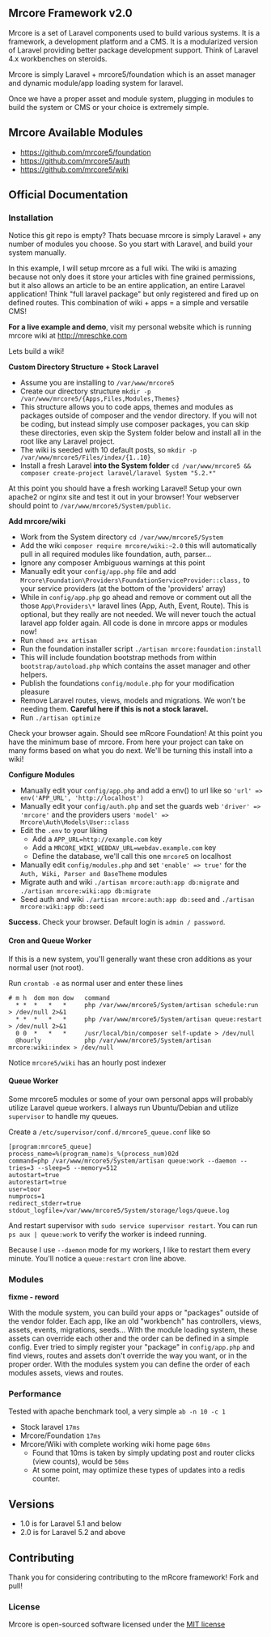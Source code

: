 ## Mrcore Framework v2.0

Mrcore is a set of Laravel components used to build various systems.
It is a framework, a development platform and a CMS.  It is a modularized version of Laravel
providing better package development support.  Think of Laravel 4.x workbenches on steroids.

Mrcore is simply Laravel + mrcore5/foundation which is an asset manager and dynamic module/app
loading system for laravel.

Once we have a proper asset and module system, plugging in modules to build the system or CMS or your
choice is extremely simple.

## Mrcore Available Modules

* https://github.com/mrcore5/foundation
* https://github.com/mrcore5/auth
* https://github.com/mrcore5/wiki




## Official Documentation

### Installation

Notice this git repo is empty?  Thats becuase mrcore is simply Laravel + any number
of modules you choose.  So you start with Laravel, and build your system manually.

In this example, I will setup mrcore as a full wiki.  The wiki is amazing because not only does it
store your articles with fine grained permissions, but it also allows an article to be an entire
application, an entire Laravel application!  Think "full laravel package" but only registered and
fired up on defined routes.  This combination of wiki + apps = a simple and versatile CMS!

**For a live example and demo**, visit my personal website which is running mrcore wiki at http://mreschke.com

Lets build a wiki!

**Custom Directory Structure + Stock Laravel**

* Assume you are installing to `/var/www/mrcore5`
* Create our directory structure `mkdir -p /var/www/mrcore5/{Apps,Files,Modules,Themes}`
 * This structure allows you to code apps, themes and modules as packages outside of composer and the vendor directory.  If you will not be coding, but instead simply use composer packages, you can skip these directories, even skip the System folder below and install all in the root like any Laravel project.
* The wiki is seeded with 10 default posts, so `mkdir -p /var/www/mrcore5/Files/index/{1..10}`
* Install a fresh Laravel **into the System folder** `cd /var/www/mrcore5 && composer create-project laravel/laravel System "5.2.*"`

At this point you should have a fresh working Laravel!  Setup your own apache2 or nginx site and test it out in your browser!  Your webserver should point to `/var/www/mrcore5/System/public`.

**Add mrcore/wiki**

* Work from the System directory `cd /var/www/mrcore5/System`
* Add the wiki `composer require mrcore/wiki:~2.0` this will automatically pull in all required modules like foundation, auth, parser...
 * Ignore any composer Ambiguous warnings at this point
* Manually edit your `config/app.php` file and add `Mrcore\Foundation\Providers\FoundationServiceProvider::class,` to your service providers (at the bottom of the 'providers' array)
* While in `config/app.php` go ahead and remove or comment out all the those `App\Providers\*` laravel lines (App, Auth, Event, Route).  This is optional, but they really are not needed.  We will never touch the actual laravel app folder again.  All code is done in mrcore apps or modules now!
* Run `chmod a+x artisan`
* Run the foundation installer script `./artisan mrcore:foundation:install`
 * This will include foundation bootstrap methods from within `bootstrap/autoload.php` which contains the asset manager and other helpers.
 * Publish the foundations `config/module.php` for your modification pleasure
 * Remove Laravel routes, views, models and migrations.  We won't be needing them.  **Careful here if this is not a stock laravel.**
* Run `./artisan optimize`

Check your browser again.  Should see mRcore Foundation!
At this point you have the minimum base of mrcore.  From here your project can take on many forms
based on what you do next.  We'll be turning this install into a wiki!

**Configure Modules**

* Manually edit your `config/app.php` and add a env() to url like so `'url' => env('APP_URL', 'http://localhost')`
* Manually edit your `config/auth.php` and set the guards web `'driver' => 'mrcore'` and the providers users `'model' => Mrcore\Auth\Models\User::class`
* Edit the `.env` to your liking
	* Add a `APP_URL=http://example.com` key
	* Add a `MRCORE_WIKI_WEBDAV_URL=webdav.example.com` key
	* Define the database, we'll call this one `mrcore5` on localhost
* Manually edit `config/modules.php` and set `'enable' => true'` for the `Auth, Wiki, Parser and BaseTheme` modules
* Migrate auth and wiki `./artisan mrcore:auth:app db:migrate` and `./artisan mrcore:wiki:app db:migrate`
* Seed auth and wiki `./artisan mrcore:auth:app db:seed` and `./artisan mrcore:wiki:app db:seed`

**Success.** Check your browser.  Default login is `admin / password`.

#### Cron and Queue Worker

If this is a new system, you'll generally want these cron additions as your normal user (not root).

Run `crontab -e` as normal user and enter these lines

	# m h  dom mon dow   command
	  * *  *   *   *     php /var/www/mrcore5/System/artisan schedule:run > /dev/null 2>&1
	  * *  *   *   *     php /var/www/mrcore5/System/artisan queue:restart > /dev/null 2>&1
	  0 0  *   *   *     /usr/local/bin/composer self-update > /dev/null
	  @hourly            php /var/www/mrcore5/System/artisan mrcore:wiki:index > /dev/null

Notice `mrcore5/wiki` has an hourly post indexer

#### Queue Worker

Some mrcore5 modules or some of your own personal apps will probably utilize Laravel queue workers.
I always run Ubuntu/Debian and utilize `supervisor` to handle my queues.  

Create a `/etc/supervisor/conf.d/mrcore5_queue.conf` like so

	[program:mrcore5_queue]
	process_name=%(program_name)s_%(process_num)02d
	command=php /var/www/mrcore5/System/artisan queue:work --daemon --tries=3 --sleep=5 --memory=512
	autostart=true
	autorestart=true
	user=toor
	numprocs=1
	redirect_stderr=true
	stdout_logfile=/var/www/mrcore5/System/storage/logs/queue.log

And restart supervisor with `sudo service supervisor restart`.
You can run `ps aux | queue:work` to verify the worker is indeed running.

Because I use `--daemon` mode for my workers, I like to restart them every minute.  You'll notice
a `queue:restart` cron line above.






### Modules

**fixme - reword**

With the module system, you can build your apps or "packages" outside of the vendor folder.
Each app, like an old "workbench" has controllers, views, assets, events, migrations, seeds...
With the module loading system, these assets can override each other and the order can be defined
in a simple config.   Ever tried to simply register your "package" in `config/app.php` and find
views, routes and assets don't override the way you want, or in the proper order.  With the
modules system you can define the order of each modules assets, views and routes.  





### Performance

Tested with apache benchmark tool, a very simple `ab -n 10 -c 1`

* Stock laravel `17ms`
* Mrcore/Foundation `17ms`
* Mrcore/Wiki with complete working wiki home page `60ms`
  * Found that 10ms is taken by simply updating post and router clicks (view counts), would be `50ms`
  * At some point, may optimize these types of updates into a redis counter.







## Versions

* 1.0 is for Laravel 5.1 and below
* 2.0 is for Laravel 5.2 and above

## Contributing

Thank you for considering contributing to the mRcore framework!  Fork and pull!

### License

Mrcore is open-sourced software licensed under the [MIT license](http://mreschke.com/license/mit)
